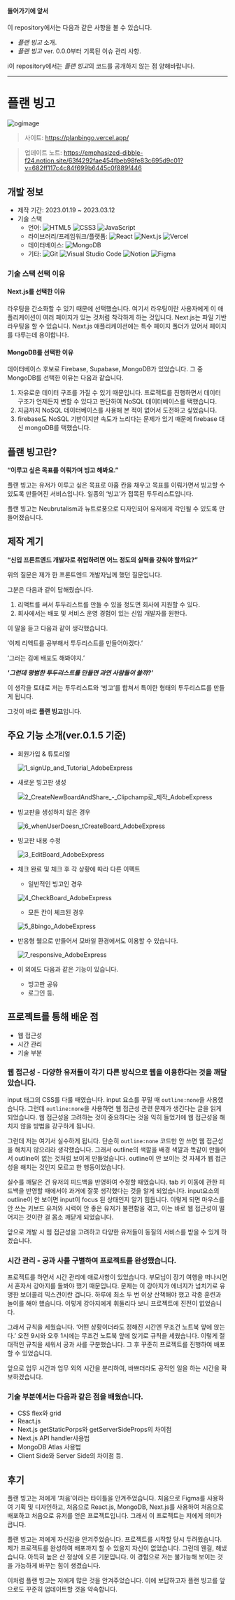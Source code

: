 
#### 들어가기에 앞서 
이 repository에서는 다음과 같은 사항을 볼 수 있습니다.
- *플랜 빙고* 소개.
- *플랜 빙고* ver. 0.0.0부터 기록된 이슈 관리 사항.

ℹ️이 repository에서는 *플랜 빙고*의 코드를 공개하지 않는 점 양해바랍니다.

---
# 플랜 빙고
![ogimage](https://user-images.githubusercontent.com/107087958/225212949-0fcd5019-33db-4730-a003-766277923d48.png)


> 사이트: https://planbingo.vercel.app/

> 업데이트 노트:
https://emphasized-dibble-f24.notion.site/63f4292fae454fbeb98fe83c695d9c01?v=682ff117c4c84f699b6445c0f889f446

## 개발 정보 
- 제작 기간: 2023.01.19 ~ 2023.03.12
- 기술 스택
  - 언어: 
![HTML5](https://img.shields.io/badge/HTML5-E34F26.svg?&style=flat-square&logo=HTML5&logoColor=white)
![CSS3](https://img.shields.io/badge/CSS3-1572B6.svg?&style=flat-square&logo=CSS3&logoColor=white)
![JavaScript](https://img.shields.io/badge/JavaScript-F7DF1E.svg?&style=flat-square&logo=JavaScript&logoColor=black)
  - 라이브러리/프레임워크/플랫폼: 
![React](https://img.shields.io/badge/React-61DAFB.svg?&style=flat-square&logo=React&logoColor=black)
![Next.js](https://img.shields.io/badge/Next.js-000000.svg?&style=flat-square&logo=Next.js&logoColor=white)
![Vercel](https://img.shields.io/badge/Vercel-000000.svg?&style=flat-square&logo=Vercel&logoColor=white)
  - 데이터베이스: 
![MongoDB](https://img.shields.io/badge/MongoDB-47A248.svg?&style=flat-square&logo=MongoDB&logoColor=white)
  - 기타: 
![Git](https://img.shields.io/badge/Git-F05032.svg?&style=flat-square&logo=Git&logoColor=white)
![Visual Studio Code](https://img.shields.io/badge/Visual%20Studio%20Code-007ACC.svg?&style=flat-square&logo=Visual%20Studio%20Code&logoColor=white)
![Notion](https://img.shields.io/badge/Notion-000000.svg?&style=flat-square&logo=Notion&logoColor=white)
![Figma](https://img.shields.io/badge/Figma-F24E1E.svg?&style=flat-square&logo=Figma&logoColor=white)

### 기술 스택 선택 이유

#### Next.js를 선택한 이유
 라우팅을 간소화할 수 있기 때문에 선택했습니다. 여기서 라우팅이란 사용자에게 이 애플리케이션이 여러 페이지가 있는 것처럼 착각하게 하는 것입니다. Next.js는 파일 기반 라우팅을 할 수 있습니다. Next.js 애플리케이션에는 특수 페이지 폴더가 있어서 페이지를 다루는데 용이합니다.

#### MongoDB를 선택한 이유
데이터베이스 후보로 Firebase, Supabase, MongoDB가 있었습니다.
그 중 MongoDB를 선택한 이유는 다음과 같습니다.

1. 자유로운 데이터 구조를 가질 수 있기 때문입니다. 프로젝트를 진행하면서 데이터 구조가 언제든지 변할 수 있다고 판단하여 NoSQL 데이터베이스를 택했습니다. 
2. 지금까지 NoSQL 데이터베이스를 사용해 본 적이 없어서 도전하고 싶었습니다.
3. firebase도 NoSQL 기반이지만 속도가 느리다는 문제가 있기 때문에 firebase 대신 mongoDB를 택했습니다. 
## 플랜 빙고란?
**“이루고 싶은 목표를 이뤄가며 빙고 해봐요.”**

플랜 빙고는 유저가 이루고 싶은 목표로 아홉 칸을 채우고 목표를 이뤄가면서 빙고할 수 있도록 만들어진 서비스입니다. 일종의 ‘빙고’가 접목된 투두리스트입니다.

플랜 빙고는 Neubrutalism과 뉴트로풍으로 디자인되어 유저에게 각인될 수 있도록 만들어졌습니다.

## 제작 계기
**“신입 프론트엔드 개발자로 취업하려면 어느 정도의 실력을 갖춰야 할까요?”**

위의 질문은 제가 한 프론트엔드 개발자님께 했던 질문입니다.


그분은 다음과 같이 답해줬습니다.
1. 리액트를 써서 투두리스트를 만들 수 있을 정도면 회사에 지원할 수 있다.
2. 회사에서는 배포 및 서비스 운영 경험이 있는 신입 개발자를 원한다.


이 말을 듣고 다음과 같이 생각했습니다. 


‘이제 리액트를 공부해서 투두리스트를 만들어야겠다.’ 

‘그러는 김에 배포도 해봐야지.’

***'그런데 평범한 투두리스트를 만들면 과연 사람들이 쓸까?’***


이 생각을 토대로 저는 투두리스트와 ‘빙고’를 합쳐서 특이한 형태의 투두리스트를 만들게 됩니다.  

그것이 바로 **플랜 빙고**입니다.

## 주요 기능 소개(ver.0.1.5 기준)
- 회원가입 & 튜토리얼

  ![1_signUp_and_Tutorial_AdobeExpress](https://user-images.githubusercontent.com/107087958/227821150-5bcc698d-d57e-4260-beea-c569cb7af900.gif)

- 새로운 빙고판 생성

  ![2_CreateNewBoardAndShare_-_Clipchamp로_제작_AdobeExpress](https://user-images.githubusercontent.com/107087958/227821275-28328aaa-41fb-4377-a268-e3f8df1cddeb.gif)

- 빙고판을 생성하지 않은 경우

  ![6_whenUserDoesn_tCreateBoard_AdobeExpress](https://user-images.githubusercontent.com/107087958/227821904-5ddff02f-03a8-4bd7-b9b7-2320918767d6.gif)

- 빙고판 내용 수정

  ![3_EditBoard_AdobeExpress](https://user-images.githubusercontent.com/107087958/227821300-69be5c3c-cb9e-4b1f-bf6f-814e60d51927.gif)

- 체크 완료 및 체크 후 각 상황에 따라 다른 이펙트
  - 일반적인 빙고인 경우
  
  ![4_CheckBoard_AdobeExpress](https://user-images.githubusercontent.com/107087958/227821309-51661dff-9fe0-47f7-b19e-e424916e0fd1.gif)

  - 모든 칸이 체크된 경우
  
  ![5_8bingo_AdobeExpress](https://user-images.githubusercontent.com/107087958/227821401-ef5f2398-9697-4e1b-8005-f3c6b1aba267.gif)


- 반응형 웹으로 만들어서 모바일 환경에서도 이용할 수 있습니다.

  ![7_responsive_AdobeExpress](https://user-images.githubusercontent.com/107087958/227822281-9388d7bc-956c-415c-a2d9-87a7f3ceab7a.gif)


- 이 외에도 다음과 같은 기능이 있습니다. 
  - 빙고판 공유
  - 로그인 등.


## 프로젝트를 통해 배운 점
- 웹 접근성
- 시간 관리
- 기술 부분

### 웹 접근성 - 다양한 유저들이 각기 다른 방식으로 웹을 이용한다는 것을 깨달았습니다.

input 태그의 CSS를 다룰 때였습니다. input 요소를 꾸밀 때 `outline:none`을 사용했습니다. 그런데 `outline:none`을 사용하면 웹 접근성 관련 문제가 생긴다는 글을 읽게 되었습니다. 웹 접근성을 고려하는 것이 중요하다는 것을 익히 들었기에 웹 접근성을 해치지 않을 방법을 강구하게 됩니다.

그런데 저는 여기서 실수하게 됩니다. 단순히 `outline:none` 코드만 안 쓰면 웹 접근성을 해치지 않으리라 생각했습니다. 그래서 outline의 색깔을 배경 색깔과 똑같이 만들어서 outline이 없는 것처럼 보이게 만들었습니다. outline이 안 보이는 것 자체가 웹 접근성을 해치는 것인지 모르고 한 행동이었습니다.

실수를 깨달은 건 유저의 피드백을 반영하여 수정할 때였습니다. tab 키 이동에 관한 피드백을 반영할 때에서야 과거에 잘못 생각했다는 것을 알게 되었습니다.  input요소의 outline이 안 보이면 input이 focus 된 상태인지 알기 힘듭니다. 이렇게 되면 마우스를 안 쓰는 키보드 유저와 시력이 안 좋은 유저가 불편함을 겪고, 이는 바로 웹 접근성이 떨어지는 것이란 걸 몸소 깨닫게 되었습니다.

앞으로 개발 시 웹 접근성을 고려하고 다양한 유저들이 동질의 서비스를 받을 수 있게 하겠습니다.

### 시간 관리 - 공과 사를 구별하여 프로젝트를 완성했습니다.

프로젝트를 하면서 시간 관리에 애로사항이 있었습니다. 부모님이 장기 여행을 떠나시면서 혼자서 강아지를 돌봐야 했기 때문입니다. 문제는 이 강아지가 에너지가 넘치기로 유명한 보더콜리 믹스견이란 겁니다. 하루에 최소 두 번 이상 산책해야 했고 각종 훈련과 놀이를 해야 했습니다. 이렇게 강아지에게 휘둘리다 보니 프로젝트에 진전이 없었습니다.

그래서 규칙을 세웠습니다. ‘어떤 상황이더라도 정해진 시간엔 무조건 노트북 앞에 앉는다.’ 오전 9시와 오후 1시에는 무조건 노트북 앞에 앉기로 규칙을 세웠습니다. 이렇게 절대적인 규칙을 세워서 공과 사를 구분했습니다. 그 후 꾸준히 프로젝트를 진행하여 배포할 수 있었습니다.

앞으로 업무 시간과 업무 외의 시간을 분리하여, 바쁘더라도 공적인 일을 하는 시간을 확보하겠습니다.

### 기술 부분에서는 다음과 같은 점을 배웠습니다.
- CSS flex와 grid 
- React.js
- Next.js getStaticPorps와 getServerSideProps의 차이점
- Next.js API handler사용법
- MongoDB Atlas 사용법
- Client Side와 Server Side의 차이점 등.

## 후기
플랜 빙고는 저에게 ‘처음’이라는 타이틀을 안겨주었습니다. 처음으로 Figma를 사용하여 기획 및 디자인하고, 처음으로 React.js, MongoDB, Next.js를 사용하여 처음으로 배포하고 처음으로 유저를 얻은 프로젝트입니다. 그래서 이 프로젝트는 저에게 의미가 큽니다.

플랜 빙고는 저에게 자신감을 안겨주었습니다. 프로젝트를 시작할 당시 두려웠습니다. 제가 프로젝트를 완성하여 배포까지 할 수 있을지 자신이 없었습니다. 그런데 웬걸, 해냈습니다. 아득히 높은 산 정상에 오른 기분입니다. 이 경험으로 저는 불가능해 보이는 것을 가능하게 바꾸는 힘이 생겼습니다.

이처럼 플랜 빙고는 저에게 많은 것을 안겨주었습니다. 이에 보답하고자 플랜 빙고를 앞으로도 꾸준히 업데이트할 것을 약속합니다.

